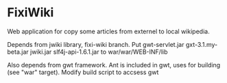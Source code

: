 # FixiWiki
Web application for copy some articles from externel to local wikipedia.

Depends from jwiki library, fixi-wiki branch.
Put 
gwt-servlet.jar  gxt-3.1.my-beta.jar  jwiki.jar  slf4j-api-1.6.1.jar
to war/war/WEB-INF/lib

Also depends from gwt framework. Ant is included in gwt, uses for building (see "war" target). Modify build script to accsess gwt

